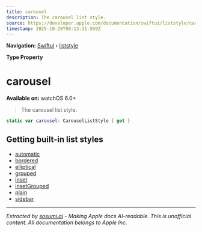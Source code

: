 ```yaml
---
title: carousel
description: The carousel list style.
source: https://developer.apple.com/documentation/swiftui/liststyle/carousel
timestamp: 2025-10-29T00:13:11.569Z
---
```


**Navigation:** [Swiftui](/documentation/swiftui) › [liststyle](/documentation/swiftui/liststyle)

**Type Property**

# carousel

**Available on:** watchOS 6.0+

> The carousel list style.

```swift
static var carousel: CarouselListStyle { get }
```

## Getting built-in list styles

- [automatic](/documentation/swiftui/liststyle/automatic)
- [bordered](/documentation/swiftui/liststyle/bordered)
- [elliptical](/documentation/swiftui/liststyle/elliptical)
- [grouped](/documentation/swiftui/liststyle/grouped)
- [inset](/documentation/swiftui/liststyle/inset)
- [insetGrouped](/documentation/swiftui/liststyle/insetgrouped)
- [plain](/documentation/swiftui/liststyle/plain)
- [sidebar](/documentation/swiftui/liststyle/sidebar)

---

*Extracted by [sosumi.ai](https://sosumi.ai) - Making Apple docs AI-readable.*
*This is unofficial content. All documentation belongs to Apple Inc.*

